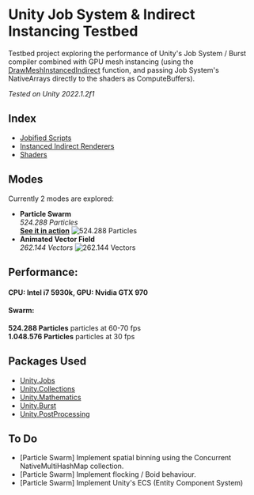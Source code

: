 # Unity Job System & Indirect Instancing Testbed
Testbed project exploring the performance of Unity's Job System / Burst compiler combined with GPU mesh instancing (using the [DrawMeshInstancedIndirect](https://docs.unity3d.com/ScriptReference/Graphics.DrawMeshInstancedIndirect.html) function, and passing Job System's NativeArrays directly to the shaders as ComputeBuffers).

_Tested on Unity 2022.1.2f1_

## Index
* [Jobified Scripts](https://github.com/GeorgeAdamon/InstancedIndirect_And_JobSystem/tree/master/Assets/Scripts/Jobified)
* [Instanced Indirect Renderers](https://github.com/GeorgeAdamon/InstancedIndirect_And_JobSystem/tree/master/Assets/Scripts/Renderers)
* [Shaders](https://github.com/GeorgeAdamon/InstancedIndirect_And_JobSystem/tree/master/Assets/Shaders)

## Modes
Currently 2 modes are explored:
* **Particle Swarm**
<br/>_524.288 Particles_
<br/>[**See it in action**](https://vimeo.com/327553555)
![524.288 Particles](Recordings/Particles.gif?raw=true "524.288 Particles")
* **Animated Vector Field**
<br/>_262.144 Vectors_
![262.144 Vectors](Recordings/gif_animation_010.gif?raw=true "262.144 Vectors")

## Performance:
#### CPU: Intel i7 5930k, GPU: Nvidia GTX 970
#### Swarm:<br/>
**524.288 Particles** particles at 60-70 fps <br/>
**1.048.576 Particles** particles at 30 fps

## Packages Used
* [Unity.Jobs](https://docs.unity3d.com/Packages/com.unity.jobs@0.0/manual/index.html)
* [Unity.Collections](https://docs.unity3d.com/Packages/com.unity.collections@0.0/api/Unity.Collections.html)
* [Unity.Mathematics](https://docs.unity3d.com/Packages/com.unity.mathematics@1.0/manual/index.html)
* [Unity.Burst](https://docs.unity3d.com/Packages/com.unity.burst@1.0/manual/index.html)
* [Unity.PostProcessing](https://docs.unity3d.com/Packages/com.unity.postprocessing@2.1/manual/index.html)

## To Do
* [Particle Swarm] Implement spatial binning using the Concurrent NativeMultiHashMap collection.
* [Particle Swarm] Implement flocking / Boid behaviour.
* [Particle Swarm] Implement Unity's ECS (Entity Component System)
